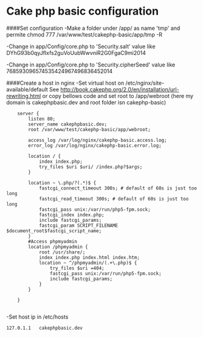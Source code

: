 Cake php basic configuration
================================
####Set configuration
-Make a folder under /app/ as name 'tmp' and permite chmod 777 /var/www/test/cakephp-basic/app/tmp -R

-Change in app/Config/core.php  to 'Security.salt' value like DYhG93b0qyJfIxfs2guVoUubWwvniR2G0FgaC9mi2014

-Change in app/Config/core.php  to 'Security.cipherSeed' value like 768593096574535424967496836452014


####Create a host in nginx
-Set virtual host on /etc/nginx/site-available/default See http://book.cakephp.org/2.0/en/installation/url-rewriting.html or copy bellows code and set root to /app/webroot
(here my domain is cakephpbasic.dev and root folder isn cakephp-basic)
```
 	server {
 		listen 80;
 		server_name cakephpbasic.dev;
 		root /var/www/test/cakephp-basic/app/webroot;

 		access_log /var/log/nginx/cakephp-basic.access.log;
 		error_log /var/log/nginx/cakephp-basic.error.log;

 		location / {
 			index index.php;
 			try_files $uri $uri/ /index.php?$args;
 		}

 		location ~ \.php/?(.*)$ {
 			fastcgi_connect_timeout 300s; # default of 60s is just too long
 			fastcgi_read_timeout 300s; # default of 60s is just too long
 			fastcgi_pass unix:/var/run/php5-fpm.sock;
 			fastcgi_index index.php;
 			include fastcgi_params;
 			fastcgi_param SCRIPT_FILENAME $document_root$fastcgi_script_name;
 		}
 		#Access phpmyadmin
 		location /phpmyadmin {
 			root /usr/share/;
 			index index.php index.html index.htm;
 			location ~ ^/phpmyadmin/(.+\.php)$ {
 				try_files $uri =404;
 				fastcgi_pass unix:/var/run/php5-fpm.sock;
 				include fastcgi_params;
 			}
 		}

 	}


```

-Set host ip in /etc/hosts
```
127.0.1.1	cakephpbasic.dev
```